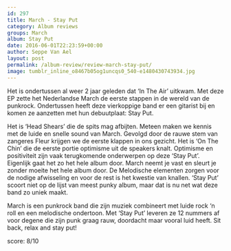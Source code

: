 ```yaml
---
id: 297
title: March - Stay Put
category: Album reviews
groups: March
album: Stay Put
date: 2016-06-01T22:23:59+00:00
author: Seppe Van Ael
layout: post
permalink: /album-review/review-march-stay-put/
image: tumblr_inline_o8467b05og1uncqs0_540-e1480430743934.jpg
---
```

Het is ondertussen al weer 2 jaar geleden dat ‘In The Air’ uitkwam. Met deze EP zette het Nederlandse March de eerste stappen in de wereld van de punkrock. Ondertussen heeft deze vierkoppige band er een gitarist bij en komen ze aanzetten met hun debuutplaat: Stay Put.

Het is ‘Head Shears’ die de spits mag afbijten. Meteen maken we kennis met de luide en snelle sound van March. Gevolgd door de rauwe stem van zangeres Fleur krijgen we de eerste klappen in ons gezicht. Het is ‘On The Chin’ die de eerste portie optimisme uit de speakers knalt. Optimisme en positiviteit zijn vaak terugkomende onderwerpen op deze ‘Stay Put’. Eigenlijk gaat het zo het hele album door. March neemt je vast en sleurt je zonder moeite het hele album door. De Melodische elementen zorgen voor de nodige afwisseling en voor de rest is het kwestie van knallen. ‘Stay Put’ scoort niet op de lijst van meest punky album, maar dat is nu net wat deze band zo uniek maakt.

March is een punkrock band die zijn muziek combineert met luide rock ‘n roll en een melodische ondertoon. Met ‘Stay Put’ leveren ze 12 nummers af voor degene die zijn punk graag rauw, doordacht maar vooral luid heeft. Sit back, relax and stay put!

score: 8/10

&nbsp;